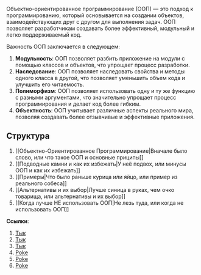 Объектно-ориентированное программирование (ООП) — это подход к программированию, который основывается на создании объектов, взаимодействующих друг с другом для выполнения задач. ООП позволяет разработчикам создавать более эффективный, модульный и легко поддерживаемый код.

Важность ООП заключается в следующем:

1.  **Модульность**: ООП позволяет разбить приложение на модули с помощью классов и объектов, что упрощает процесс разработки.
2.  **Наследование**: ООП позволяет наследовать свойства и методы одного класса в другой, что позволяет уменьшить объем кода и улучшить его читаемость.
3.  **Полиморфизм**: ООП позволяет использовать одну и ту же функцию с разными аргументами, что значительно упрощает процесс программирования и делает код более гибким.
4.  **Объектность**: ООП учитывает различные аспекты реального мира, позволяя создавать более отзывчивые и эффективные приложения.

## Структура
1. [[Объектно-Ориентированное Программирование|Вначале было слово, или что такое ООП и основные приципы]]
2. [[Подводные камни и как их избежать|У неё подвох, или минусы ООП и как их избежать]]
3. [[Примеры|Что было раньше курица или яйцо, или пример из реального собеса]]
4. [[Альтернативы и их выбор|Лучше синица в руках, чем очко товарища, или альтернативы и их выбор]]
5. [[Когда лучше НЕ использовать ООП|Не лезь туда, или когда не использовать ООП]]

**Ссылки**: 
1. <a href="https://ru.wikipedia.org/wiki/%D0%9E%D0%B1%D1%8A%D0%B5%D0%BA%D1%82%D0%BD%D0%BE-%D0%BE%D1%80%D0%B8%D0%B5%D0%BD%D1%82%D0%B8%D1%80%D0%BE%D0%B2%D0%B0%D0%BD%D0%BD%D0%BE%D0%B5_%D0%BF%D1%80%D0%BE%D0%B3%D1%80%D0%B0%D0%BC%D0%BC%D0%B8%D1%80%D0%BE%D0%B2%D0%B0%D0%BD%D0%B8%D0%B5"> Тык </a>
2. <a href="https://habr.com/ru/articles/463125/ "> Тык </a>
3. <a href="https://flexberry.github.io/ru/gbt_ood.html "> Тык </a>
4. <a href="https://en.wikipedia.org/wiki/Object-oriented_programming"> Poke </a>
5. <a href="https://www.techtarget.com/searchapparchitecture/definition/object-oriented-programming-OOP#:~:text=Object-oriented programming (OOP) is a computer programming model,has unique attributes and behavior"> Poke </a>
6. <a href="https://towardsdatascience.com/object-oriented-programming-explained-simply-for-data-scientists-ce2c7b5db1d"> Poke </a>

